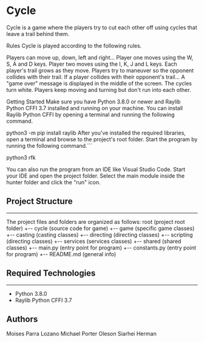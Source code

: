 # Cycle
Cycle is a game where the players try to cut each other off using cycles that leave a trail behind them.

Rules 
Cycle is played according to the following rules.

Players can move up, down, left and right...
Player one moves using the W, S, A and D keys.
Player two moves using the I, K, J and L keys.
Each player's trail grows as they move.
Players try to maneuver so the opponent collides with their trail.
If a player collides with their opponent's trail...
A "game over" message is displayed in the middle of the screen.
The cycles turn white.
Players keep moving and turning but don't run into each other.

Getting Started
Make sure you have Python 3.8.0 or newer and Raylib Python CFFI 3.7 installed and running on your machine. You can install Raylib Python CFFI by opening a terminal and running the following command.

python3 -m pip install raylib
After you've installed the required libraries, open a terminal and browse to the project's root folder. Start the program by running the following command.```

python3 rfk

You can also run the program from an IDE like Visual Studio Code. Start your IDE and open the 
project folder. Select the main module inside the hunter folder and click the "run" icon.

## Project Structure
---
The project files and folders are organized as follows:
root (project root folder) 
+-- cycle (source code for game) 
    +-- game (specific game classes) 
        +-- casting (casting classes) 
        +-- directing (directing classes) 
        +-- scripting (directing classes) 
        +-- services (services classes) 
        +-- shared (shared classes) 
    +-- main.py (entry point for program) 
    +-- constants.py (entry point for program) 
+-- README.md (general info)


## Required Technologies
---
* Python 3.8.0
* Raylib Python CFFI 3.7

## Authors
Moises Parra Lozano
Michael Porter Oleson
Siarhei Herman